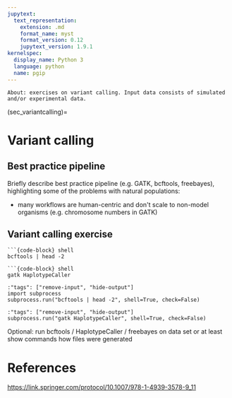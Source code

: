 ```yaml
---
jupytext:
  text_representation:
    extension: .md
    format_name: myst
    format_version: 0.12
    jupytext_version: 1.9.1
kernelspec:
  display_name: Python 3
  language: python
  name: pgip
---
```



```{note}
About: exercises on variant calling. Input data consists of simulated and/or experimental data.
```

(sec_variantcalling)=

# Variant calling


## Best practice pipeline

Briefly describe best practice pipeline (e.g. GATK, bcftools,
freebayes), highlighting some of the problems with natural
populations:
- many workflows are human-centric and don't scale to non-model
  organisms (e.g. chromosome numbers in GATK)
  

## Variant calling exercise

```{tabbed} bcftools
```{code-block} shell
bcftools | head -2
```

```{tabbed} gatk
```{code-block} shell
gatk HaplotypeCaller
```



```{code-cell} ipython3
:"tags": ["remove-input", "hide-output"]
import subprocess
subprocess.run("bcftools | head -2", shell=True, check=False)
```

```{code-cell} ipython3
:"tags": ["remove-input", "hide-output"]
subprocess.run("gatk HaplotypeCaller", shell=True, check=False)
```

Optional: run bcftools / HaplotypeCaller / freebayes on data set or at
least show commands how files were generated

# References

https://link.springer.com/protocol/10.1007/978-1-4939-3578-9_11
